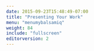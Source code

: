 ```yaml
---
date: 2015-09-23T15:48:49-07:00
title: "Presenting Your Work"
menu: "menumybalsamiq"
weight: 84
include: "fullscreen"
editorversion: 2
---
```

